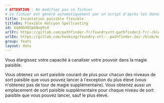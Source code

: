 ```yaml
---
# ATTENTION : Ne modifiez pas ce fichier
# Ce fichier est généré automatiquement par un script d'après les données du module Foundry VTT officiel et de sa traduction
title: Incantation paisible flexible
titleEn: Flexible Halcyon Spellcasting
id: UqA9GdO2pGQwg9cd
urlFr: https://gitlab.com/pathfinder-fr/foundryvtt-pathfinder2-fr/-/blob/master/data/feats/UqA9GdO2pGQwg9cd.htm
urlEn: https://gitlab.com/hooking/foundry-vtt---pathfinder-2e/-/blob/master/packs/data/feats.db/flexible-halcyon-spellcasting.json
group: feats
layout: dons
---
```

Vous élargissez votre capacité à canaliser votre pouvoir dans la magie paisible.

Vous obtenez un sort paisible courant de plus pour chacun des niveaux de sort paisible que vous pouvez lancer à l'exception du plus élevé (vous n'obtenez pas de tour de magie supplémentaire). Vous obtenez aussi un emplacement de sort paisible supplémentaire pour chaque niveau de sort paisible que vous pouvez lancer, sauf le plus élevé.


